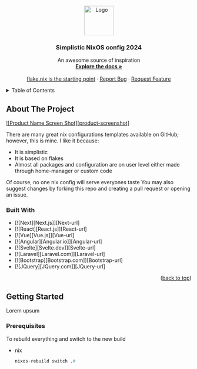 

<!-- PROJECT LOGO -->
<br />
<div align="center">
  <a href="https://github.com/Ogglord/nix">
    <img src="images/logo.png" alt="Logo" width="80" height="80">
  </a>

  <h3 align="center">Simplistic NixOS config 2024</h3>

  <p align="center">
    An awesome source of inspiration
    <br />
    <a href="https://github.com/othneildrew/Best-README-Template"><strong>Explore the docs »</strong></a>
    <br />
    <br />
    <a href="https://github.com/Ogglord/nix/flake.nix">flake.nix is the starting point</a>
    ·
    <a href="https://github.com/Ogglord/nix/issues">Report Bug</a>
    ·
    <a href="https://github.com/Ogglord/nix/issues">Request Feature</a>
  </p>
</div>



<!-- TABLE OF CONTENTS -->
<details>
  <summary>Table of Contents</summary>
  <ol>
    <li>
      <a href="#about-the-project">About The Project</a>
      <ul>
        <li><a href="#built-with">Built With</a></li>
      </ul>
    </li>
    <li>
      <a href="#getting-started">Getting Started</a>
      <ul>
        <li><a href="#prerequisites">Prerequisites</a></li>
        <li><a href="#installation">Installation</a></li>
      </ul>
    </li>
    <li><a href="#usage">Usage</a></li>
    <li><a href="#roadmap">Todo</a></li>
    <li><a href="#license">License</a></li>
    <li><a href="#contact">Contact</a></li>
    <li><a href="#acknowledgments">Acknowledgments</a></li>
  </ol>
</details>



<!-- ABOUT THE PROJECT -->
## About The Project

[![Product Name Screen Shot][product-screenshot]](https://example.com)

There are many great nix configurations templates available on GitHub; however, this is mine.
I like it because:
* It is simplistic
* It is based on flakes
* Almost all packages and configuration are on user level either made through home-manager or custom code

Of course, no one nix config will serve everyones taste You may also suggest changes by forking this repo and creating a pull request or opening an issue. 

### Built With

* [![Next][Next.js]][Next-url]
* [![React][React.js]][React-url]
* [![Vue][Vue.js]][Vue-url]
* [![Angular][Angular.io]][Angular-url]
* [![Svelte][Svelte.dev]][Svelte-url]
* [![Laravel][Laravel.com]][Laravel-url]
* [![Bootstrap][Bootstrap.com]][Bootstrap-url]
* [![JQuery][JQuery.com]][JQuery-url]

<p align="right">(<a href="#readme-top">back to top</a>)</p>



<!-- GETTING STARTED -->
## Getting Started

Lorem upsum

### Prerequisites

To rebuild everything and switch to the new build
* nix
  ```nix
  nixos-rebuild switch .#
  ```
